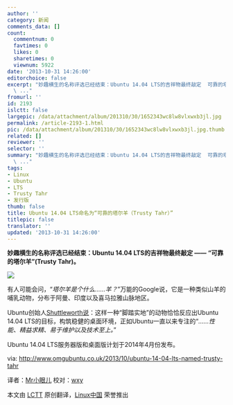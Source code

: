 ```yaml
---
author: ''
category: 新闻
comments_data: []
count:
  commentnum: 0
  favtimes: 0
  likes: 0
  sharetimes: 0
  viewnum: 5922
date: '2013-10-31 14:26:00'
editorchoice: false
excerpt: "妙趣横生的名称评选已经结束：Ubuntu 14.04 LTS的吉祥物最终敲定  可靠的塔尔羊(Trusty Tahr)。\r\n\r\n有人可能会问，塔尔羊是个什么羊？万能的Google说，它是一种类似山羊的哺乳动物，分布于阿曼、印度以及喜马拉雅山脉
  \ ..."
fromurl: ''
id: 2193
islctt: false
largepic: /data/attachment/album/201310/30/1652343wc8lw8vlxwxb3jl.jpg
permalink: /article-2193-1.html
pic: /data/attachment/album/201310/30/1652343wc8lw8vlxwxb3jl.jpg.thumb.jpg
related: []
reviewer: ''
selector: ''
summary: "妙趣横生的名称评选已经结束：Ubuntu 14.04 LTS的吉祥物最终敲定  可靠的塔尔羊(Trusty Tahr)。\r\n\r\n有人可能会问，塔尔羊是个什么羊？万能的Google说，它是一种类似山羊的哺乳动物，分布于阿曼、印度以及喜马拉雅山脉
  \ ..."
tags:
- Linux
- Ubuntu
- LTS
- Trusty Tahr
- 发行版
thumb: false
title: Ubuntu 14.04 LTS命名为“可靠的塔尔羊（Trusty Tahr）”
titlepic: false
translator: ''
updated: '2013-10-31 14:26:00'
---
```


**妙趣横生的名称评选已经结束：Ubuntu 14.04 LTS的吉祥物最终敲定 —— “可靠的塔尔羊”(Trusty Tahr)。**


![](/data/attachment/album/201310/30/1652343wc8lw8vlxwxb3jl.jpg)


有人可能会问，“*塔尔羊是个什么……羊？*”万能的Google说，它是一种类似山羊的哺乳动物，分布于阿曼、印度以及喜马拉雅山脉地区。


Ubuntu创始人[Shuttleworth说](http://www.markshuttleworth.com/archives/1295)：这样一种“脚踏实地”的动物恰恰反应出Ubuntu 14.04 LTS的目标，构筑稳健的桌面环境，正如Ubuntu一直以来专注的“*……性能、精益求精、易于维护以及技术至上。*”


Ubuntu 14.04 LTS服务器版和桌面版计划于2014年4月份发布。


 


via: <http://www.omgubuntu.co.uk/2013/10/ubuntu-14-04-lts-named-trusty-tahr>


译者：[Mr小眼儿](http://blog.csdn.net/tinyeyeser) 校对：[wxy](https://github.com/wxy)


本文由 [LCTT](https://github.com/LCTT/TranslateProject) 原创翻译，[Linux中国](http://linux.cn/) 荣誉推出